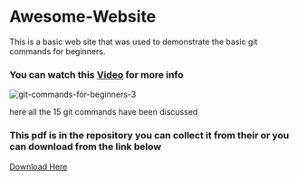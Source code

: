 # Awesome-Website

 This is a basic web site that was used to demonstrate the basic git commands for beginners.

### You can watch this [Video](https://youtu.be/UaNftXlmZUk) for more info


![git-commands-for-beginners-3](https://github.com/Snehasis4321/Awesome-Website/assets/96995340/d1e2dabb-d517-4ba2-ad5f-6511016f5fbe)


here all the 15 git commands have been discussed 

### This pdf is in the repository you can collect it from their or you can download from the link below

<a href="git_commands_for_beginners.pdf">Download Here</a>
